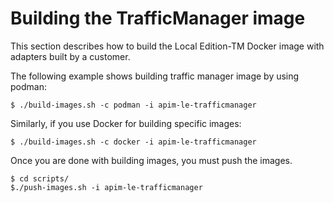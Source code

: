 ﻿---
sidebar_position: 5
---

# Building the TrafficManager image

<head>
  <meta name="guidename" content="API Management"/>
  <meta name="context" content="GUID-d5f19057-fe1d-4075-a185-4d41a2674b9c"/>
</head>

This section describes how to build the Local Edition-TM Docker image with adapters built by a customer.

The following example shows building traffic manager image by using podman: 

`$ ./build-images.sh -c podman -i apim-le-trafficmanager`

Similarly, if you use Docker for building specific images: 

`$ ./build-images.sh -c docker -i apim-le-trafficmanager`

Once you are done with building images, you must push the images.

```
$ cd scripts/
$./push-images.sh -i apim-le-trafficmanager
```

